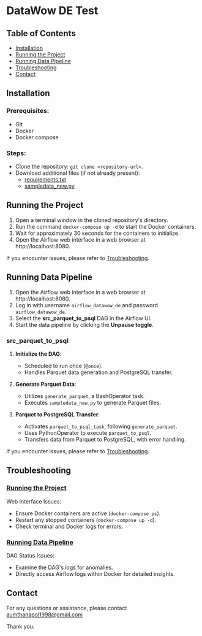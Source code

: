 # DataWow DE Test

## Table of Contents

- [Installation](#installation)
- [Running the Project](#running-the-project)
- [Running Data Pipeline](#running-data-pipeline)
- [Troubleshooting](#troubleshooting)
- [Contact](#contact)


## Installation

### Prerequisites:

- Git
- Docker
- Docker compose

### Steps:

- Clone the repository: `git clone <repository-url>`.
- Download additional files (if not already present):
    - [requirements.txt](requirements.txt)
    - [sampledata_new.py](sampledata_new.py)


## Running the Project

1. Open a terminal window in the cloned repository's directory.
2. Run the command `docker-compose up -d` to start the Docker containers.
3. Wait for approximately 30 seconds for the containers to initialize.
4. Open the Airflow web interface in a web browser at http://localhost:8080.

If you encounter issues, please refer to [Troubleshooting](#troubleshooting).


## Running Data Pipeline

1. Open the Airflow web interface in a web browser at http://localhost:8080.
2. Log in with username `airflow_datawow_de` and password `airflow_datawow_de`.
3. Select the **src_parquet_to_psql** DAG in the Airflow UI.
4. Start the data pipeline by clicking the **Unpause toggle**.

### src_parquet_to_psql

1. **Initialize the DAG**: 
   - Scheduled to run once (`@once`).
    - Handles Parquet data generation and PostgreSQL transfer.

2. **Generate Parquet Data**:
    - Utilizes `generate_parquet`, a BashOperator task.
    - Executes `sampledata_new.py` to generate Parquet files.

3. **Parquet to PostgreSQL Transfer**:
    - Activates `parquet_to_psql_task`, following `generate_parquet`.
    - Uses PythonOperator to execute `parquet_to_psql`.
    - Transfers data from Parquet to PostgreSQL, with error handling.
   
If you encounter issues, please refer to [Troubleshooting](#troubleshooting).


## Troubleshooting

### [Running the Project](#running-the-project)
Web Interface Issues:
- Ensure Docker containers are active (`docker-compose ps`).
- Restart any stopped containers (`docker-compose up -d`).
- Check terminal and Docker logs for errors.

### [Running Data Pipeline](#running-data-pipeline)
DAG Status Issues:
- Examine the DAG's logs for anomalies.
- Directly access Airflow logs within Docker for detailed insights.


## Contact

For any questions or assistance, please contact aumthanapol1998@gmail.com

Thank you.
